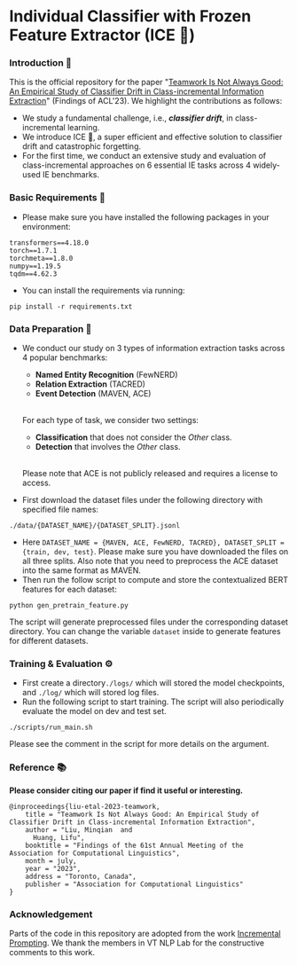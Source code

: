 # Individual Classifier with Frozen Feature Extractor (ICE 🧊)

### Introduction 🚀
This is the official repository for the paper "[Teamwork Is Not Always Good: An Empirical Study of Classifier Drift in Class-incremental Information Extraction](https://arxiv.org/abs/2305.16559)" (Findings of ACL'23). We highlight the contributions as follows:

- We study a fundamental challenge, i.e., ***classifier drift***, in class-incremental learning.
- We introduce ICE 🧊, a super efficient and effective solution to classifier drift and catastrophic forgetting.
- For the first time, we conduct an extensive study and evaluation of class-incremental approaches on 6 essential IE tasks across 4 widely-used IE benchmarks.

### Basic Requirements 🔧
- Please make sure you have installed the following packages in your environment:
```
transformers==4.18.0
torch==1.7.1
torchmeta==1.8.0
numpy==1.19.5
tqdm==4.62.3
```
- You can install the requirements via running:
```
pip install -r requirements.txt
```

### Data Preparation 💾
- We conduct our study on 3 types of information extraction tasks across 4 popular benchmarks: 
    - **Named Entity Recognition** (FewNERD) 
    - **Relation Extraction** (TACRED) 
    - **Event Detection** (MAVEN, ACE) 
    <br><br>

    For each type of task, we consider two settings:
    - **Classification** that does not consider the *Other* class.
    - **Detection** that involves the *Other* class.
    <br><br>
    
    Please note that ACE is not publicly released and requires a license to access.
- First download the dataset files under the following directory with specified file names:
```
./data/{DATASET_NAME}/{DATASET_SPLIT}.jsonl
```
- Here `DATASET_NAME = {MAVEN, ACE, FewNERD, TACRED}, DATASET_SPLIT = {train, dev, test}`. Please make sure you have downloaded the files on all three splits. Also note that you need to preprocess the ACE dataset into the same format as MAVEN.
- Then run the follow script to compute and store the contextualized BERT features for each dataset:
```
python gen_pretrain_feature.py
```
The script will generate preprocessed files under the corresponding dataset directory. You can change the variable `dataset` inside to generate features for different datasets.

### Training & Evaluation ⚙️
- First create a directory`./logs/` which will stored the model checkpoints, and `./log/` which will stored log files. 
- Run the following script to start training. The script will also periodically evaluate the model on dev and test set.
```
./scripts/run_main.sh
```

Please see the comment in the script for more details on the argument. 


### Reference 📚
**Please consider citing our paper if find it useful or interesting.**
```
@inproceedings{liu-etal-2023-teamwork,
    title = "Teamwork Is Not Always Good: An Empirical Study of Classifier Drift in Class-incremental Information Extraction",
    author = "Liu, Minqian  and
      Huang, Lifu",
    booktitle = "Findings of the 61st Annual Meeting of the Association for Computational Linguistics",
    month = july,
    year = "2023",
    address = "Toronto, Canada",
    publisher = "Association for Computational Linguistics"
}
```

### Acknowledgement
Parts of the code in this repository are adopted from the work [Incremental Prompting](https://github.com/VT-NLP/Incremental_Prompting). We thank the members in VT NLP Lab for the constructive comments to this work.
